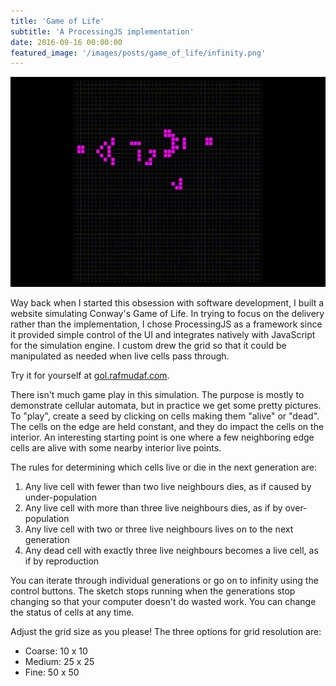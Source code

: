 ```yaml
---
title: 'Game of Life'
subtitle: 'A ProcessingJS implementation'
date: 2016-09-16 00:00:00
featured_image: '/images/posts/game_of_life/infinity.png'
---
```


![](/images/posts/game_of_life/demo.gif)

Way back when I started this obsession with software development,
I built a website simulating Conway's Game of Life. In
trying to focus on the delivery rather than the implementation, I chose
ProcessingJS as a framework since it provided simple control of the UI
and integrates natively with JavaScript for the simulation engine.
I custom drew the grid so that it could be manipulated as needed when
live cells pass through.

Try it for yourself at [gol.rafmudaf.com](http://gol.rafmudaf.com).

There isn't much game play in this simulation. The purpose is mostly
to demonstrate cellular automata, but in practice we get some pretty
pictures. To "play", create a seed by clicking on cells making them
"alive" or "dead". The cells on the edge are held constant, and they
do impact the cells on the interior. An interesting starting point
is one where a few neighboring edge cells are alive with some nearby
interior live points.

The rules for determining which cells live or die in the next generation are:

1. Any live cell with fewer than two live neighbours dies, as if caused by
   under-population
2. Any live cell with more than three live neighbours dies, as if by
   over-population
3. Any live cell with two or three live neighbours lives on to the next
   generation
4. Any dead cell with exactly three live neighbours becomes a live cell, as
   if by reproduction

You can iterate through individual generations or go on to infinity
using the control buttons. The sketch stops running when the generations stop
changing so that your computer doesn't do wasted work. You can change
the status of cells at any time.

Adjust the grid size as you please! The three options for grid resolution
are:

- Coarse: 10 x 10
- Medium: 25 x 25
- Fine: 50 x 50
